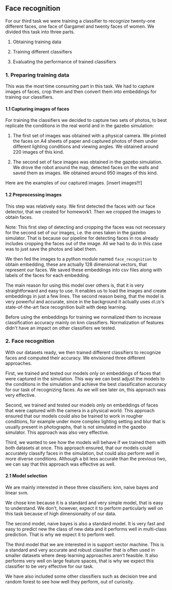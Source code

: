## Face recognition

For our third task we were training a classifier to recognize twenty-one different faces, one face of Gargamel and twenty faces of women. We divided this task into three parts.

1. Obtaining training data

2. Training different classifiers

3. Evaluating the performance of trained classifiers

### 1. Preparing training data

This was the most time consuming part in this task. We had to capture images of faces, crop them and then convert them into embeddings for training our classifiers.

#### 1.1 Capturing images of faces

For training the classifiers we decided to capture two sets of photos, to best replicate the conditions in the real world and in the gazebo simulation:

1. The first set of images was obtained with a physical camera. We printed the faces on A4 sheets of paper and captured photos of them under different lighting conditions and viewing angles. We obtained around 220 images of this kind.

2. The second set of face images was obtained in the gazebo simulation. We drove the robot around the map, detected faces on the walls and saved them as images. We obtained around 950 images of this kind.

Here are the examples of our captured images.
[insert images!!!]

#### 1.2 Preprocessing images

This step was relatively easy. We first detected the faces with our face detector, that we created for homework1. Then we cropped the images to obtain faces.

Note: This first step of detecting and cropping the faces was not necessary for the second set of our images, i.e. the ones taken in the gazebo simulator. That is because our pipeline for detecting faces in ros already includes cropping the faces out of the image. All we had to do in this case was to just save the photos and label them.

We then fed the images to a python module named `face_recognition` to obtain embedding, these are actually 128 dimensional vectors, that represent our faces. We saved these embeddings into csv files along with labels of the faces for each embedding.

The main reason for using this model over others is, that it is very straightforward and easy to use. It enables us to load the images and create embeddings in just a few lines. The second reason being, that the model is very powerful and accurate, since in the background it actually uses `dlib`'s state-of-the-art face recognition built with deep learning.

Before using the embeddings for training we normalized them to increase classification accuracy mainly on knn classifiers. Normalization of features didn't have an impact on other classifiers we tested.

### 2. Face recognition

With our datasets ready, we then trained different classifiers to recognize faces and computed their accuracy. We envisioned three different approaches.

First, we trained and tested our models only on embeddings of faces that were captured in the simulation. This way we can best adjust the models to the conditions in the simulation and achieve the best classification accuracy for our task of recognizing faces. As we will see later on, this approach was very effective.

Second, we trained and tested our models only on embeddings of faces that were captured with the camera in a physical world. This approach ensured that our models could also be trained to work in rougher conditions, for example under more complex lighting setting and blur that is usually present in photographs, that is not simulated in the gazebo simulator. This approach was also very effective.

Third, we wanted to see how the models will behave if we trained them with both datasets at once. This approach ensured, that our models could accurately classify faces in the simulation, but could also perform well in more diverse conditions. Although a bit less accurate than the previous two, we can say that this approach was effective as well.

#### 2.1 Model selection

We are mainly interested in these three classifiers: knn, naive bayes and linear svm.

We chose knn because it is a standard and very simple model, that is easy to understand. We don't, however, expect it to perform particularly well on this task because of high dimensionality of our data.

The second model, naive bayes is also a standard model. It is very fast and easy to predict new the class of new data and it performs well in multi-class prediction. That is why we expect it to perform well.

The third model that we are interested in is support vector machine. This is a standard and very accurate and robust classifier that is often used in smaller datasets where deep learning approaches aren't feasible. It also performs very well on large feature spaces, that is why we expect this classifier to be very effective for our task.

We have also included some other classifiers such as decision tree and random forest to see how well they perform, out of curiosity.

